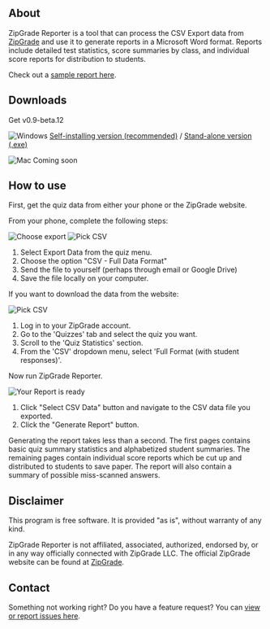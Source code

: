 ## About

ZipGrade Reporter is a tool that can process the CSV Export data from [ZipGrade](https://www.zipgrade.com/) and use it to generate reports in a Microsoft Word format. Reports include detailed test statistics, score summaries by class, and individual score reports for distribution to students.

Check out a [sample report here](https://github.com/joncoop/zipgrade-reporter/raw/master/sample/sample_report.docx).

## Downloads

Get v0.9-beta.12

![Windows](https://raw.githubusercontent.com/joncoop/zipgrade-reporter/master/img/win.png) 
[Self-installing version (recommended)](https://github.com/joncoop/zipgrade-reporter/releases/download/v0.9-beta.12/ZipGrade.Reporter.Setup.exe)
 / 
[Stand-alone version (.exe)](https://github.com/joncoop/zipgrade-reporter/releases/download/v0.9-beta.12/ZipGrade.Reporter.exe)

![Mac](https://raw.githubusercontent.com/joncoop/zipgrade-reporter/master/img/mac.png) Coming soon

<!--![Linux](https://raw.githubusercontent.com/joncoop/zipgrade-reporter/master/img/lin.png) Coming Soon-->

## How to use

First, get the quiz data from either your phone or the ZipGrade website.

From your phone, complete the following steps:

![Choose export](https://raw.githubusercontent.com/joncoop/zipgrade-reporter/master/img/export.png)
![Pick CSV](https://raw.githubusercontent.com/joncoop/zipgrade-reporter/master/img/pick_csv.png)

 1. Select Export Data from the quiz menu.
 2. Choose the option "CSV - Full Data Format"
 3. Send the file to yourself (perhaps through email or Google Drive)
 4. Save the file locally on your computer.

If you want to download the data from the website:

 ![Pick CSV](https://raw.githubusercontent.com/joncoop/zipgrade-reporter/master/img/pick_csv_web.png)

 1. Log in to your ZipGrade account.
 2. Go to the 'Quizzes' tab and select the quiz you want.
 3. Scroll to the 'Quiz Statistics' section. 
 4. From the 'CSV' dropdown menu, select 'Full Format (with student responses)'.

Now run ZipGrade Reporter.

![Your Report is ready](https://raw.githubusercontent.com/joncoop/zipgrade-reporter/master/img/ready.png)

1. Click "Select CSV Data" button and navigate to the CSV data file you exported.
2. Click the "Generate Report" button.

Generating the report takes less than a second. The first pages contains basic quiz summary statistics and alphabetized student summaries. The remaining pages contain individual score reports which be cut up and distributed to students to save paper. The report will also contain a summary of possible miss-scanned answers.

<!--
## Donate

If want to support future development or just want to say thanks, consider [making a small donation](https://www.paypal.com/cgi-bin/webscr?cmd=_s-xclick&hosted_button_id=9Q3DTGDBMK7EJ&source=url).
-->
<!--
<form action="https://www.paypal.com/cgi-bin/webscr" method="post" target="_top">
<input type="hidden" name="cmd" value="_s-xclick" />
<input type="hidden" name="hosted_button_id" value="9Q3DTGDBMK7EJ" />
<input type="image" src="https://www.paypalobjects.com/en_US/i/btn/btn_donateCC_LG.gif" border="0" name="submit" title="PayPal - The safer, easier way to pay online!" alt="Donate with PayPal button" />
<img alt="" border="0" src="https://www.paypal.com/en_US/i/scr/pixel.gif" width="1" height="1" />
</form>
-->

## Disclaimer

This program is free software. It is provided "as is", without warranty of any kind.

ZipGrade Reporter is not affiliated, associated, authorized, endorsed by, or in any way officially connected with ZipGrade LLC. The official ZipGrade website can be found at [ZipGrade](https://www.zipgrade.com/).

## Contact

Something not working right? Do you have a feature request? You can [view or report issues here](https://github.com/joncoop/zipgrade-reporter/issues).
